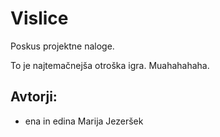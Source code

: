 # Vislice
Poskus projektne naloge.

To je najtemačnejša otroška igra.
Muahahahaha.

## Avtorji:
- ena in edina Marija Jezeršek
